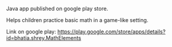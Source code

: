 Java app published on google play store. 

Helps children practice basic math in a game-like setting. 

Link on google play: https://play.google.com/store/apps/details?id=bhatia.shrey.MathElements

